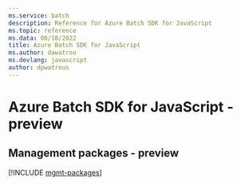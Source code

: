 ```yaml
---
ms.service: batch
description: Reference for Azure Batch SDK for JavaScript
ms.topic: reference
ms.data: 08/18/2022
title: Azure Batch SDK for JavaScript
ms.author: dawatrou
ms.devlang: javascript
author: dpwatrous
---
```

# Azure Batch SDK for JavaScript - preview

## Management packages - preview
[!INCLUDE [mgmt-packages](batch-mgmt-index.md)]